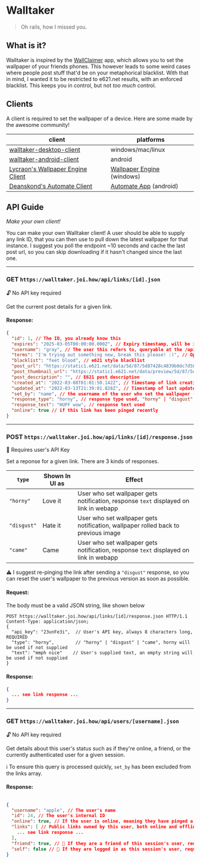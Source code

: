 # Walltaker

> Oh rails, how I missed you.

## What is it?

Walltaker is inspired by the [WallClaimer](https://www.wallclaimer.com/) app, which allows you to set the wallpaper of
your friends phones. This however leads to some weird cases where people post stuff that'd be on your metaphorical
blacklist. With that in mind, I wanted it to be restricted to e621.net results, with an enforced blacklist. This keeps
you in control, but not _too much_ control.

## Clients
A client is required to set the wallpaper of a device. Here are some made by the awesome community!

| client                                                                                        | platforms                                                                                 |
|-----------------------------------------------------------------------------------------------|-------------------------------------------------------------------------------------------|
| [walltaker-desktop-client](https://github.com/PawCorp/walltaker-desktop-client)               | windows/mac/linux                                                                         |
| [walltaker-android-client](https://github.com/PawCorp/walltaker-android-client)               | android                                                                                   |
| [Lycraon's Wallpaper Engine Client](https://github.com/Lycraon/Walltaker-for-WallpaperEngine) | [Wallpaper Engine](https://store.steampowered.com/app/431960/Wallpaper_Engine/) (windows) |
| [Deanskond's Automate Client](https://github.com/Deanskond/walltaker_automate)                | [Automate App](https://llamalab.com/automate/) (android)                                  |

## API Guide
_Make your own client!_

You can make your own Walltaker client! A user should be able to supply any link ID, that you can then use to pull down
the latest wallpaper for that instance. I suggest you poll the endpoint ~10 seconds and cache the last post url, so you
can skip downloading if it hasn't changed since the last one.

---

### GET `https://walltaker.joi.how/api/links/[id].json`

🔓 No API key required

Get the current post details for a given link.

#### Response:
```json
{
  "id": 1, // The ID, you already know this
  "expires": "2025-03-05T00:00:00.000Z", // Expiry timestamp, will be inaccessible after this time
  "username": "gray", // The user this refers to, queryable at the /api/user/[username] endpoint.
  "terms": "I'm trying out something new, break this please! :)", // Open text feild for user to describe terms of posting
  "blacklist": "feet blood", // e621 style blacklist
  "post_url": "https://static1.e621.net/data/5d/87/5d87428c4839b0dc7d585b87a25af61a.png", // Full size post image
  "post_thumbnail_url": "https://static1.e621.net/data/preview/5d/87/5d87428c4839b0dc7d585b87a25af61a.jpg", // Thumnail size post image
  "post_description": "", // E621 post description
  "created_at": "2022-03-08T01:01:50.142Z", // Timestamp of link creation
  "updated_at": "2022-03-13T21:39:01.828Z", // Timestamp of last update from the server (should be close to current time UTC, unless something went wrong)
  "set_by": "name", // the username of the user who set the wallpaper (or null if anon)
  "response_type": "horny", // response type used, "horny" | "disgust" | "came", see chart below
  "response_text": "HUFF wow", // response text used
  "online": true // if this link has been pinged recently
}
```

---

### POST `https://walltaker.joi.how/api/links/[id]/response.json`

🔑 Requires user's API Key

Set a reponse for a given link. There are 3 kinds of responses.

| `type`      | Shown In UI as | Effect                                                                                |
|-------------|----------------|---------------------------------------------------------------------------------------|
| `"horny"`   | Love it        | User who set wallpaper gets notification, response `text` displayed on link in webapp |
| `"disgust"` | Hate it        | User who set wallpaper gets notification, wallpaper rolled back to previous image     |
| `"came"`    | Came           | User who set wallpaper gets notification, response `text` displayed on link in webapp |

⚠️ I suggest re-pinging the link after sending a `"disgust"` response, so you can reset the user's wallpaper to the previous version as soon as possible.

#### Request:
The body must be a valid JSON string, like shown below

```http request
POST https://walltaker.joi.how/api/links/[id]/response.json HTTP/1.1
Content-Type: application/json;
{
  "api_key": "23unFe3i",  // User's API key, always 8 characters long, REQUIRED
  "type": "horny",        // "horny" | "disgust" | "came", horny will be used if not supplied
  "text": "mmph nice"    // User's supplied text, an empty string will be used if not supplied
}
```

#### Response:
```json
{
  ... see link response ...
}
```

---

### GET `https://walltaker.joi.how/api/users/[username].json`

🔓 No API key required

Get details about this user's status such as if they're online, a friend, or the currently authenticated user for a given session.

ℹ️ To ensure this query is processed quickly, `set_by` has been excluded from the links array.

#### Response:
```json

{
  "username": "apple", // The user's name
  "id": 24, // The user's internal ID
  "online": true, // If the user is online, meaning they have pinged a link recently
  "links": [ // Public links owned by this user, both online and offline.
    ... see link response ...
  ],
  "friend": true, // 🔐 If they are a friend of this session's user, requires Authentication token in header.
  "self": false // 🔐 If they are logged in as this session's user, requires Authentication token in header.
}
```
